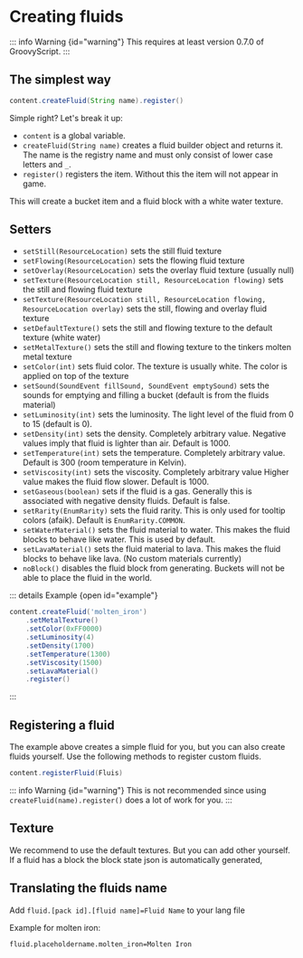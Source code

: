 # Creating fluids

::: info Warning {id="warning"}
This requires at least version 0.7.0 of GroovyScript.
:::
## The simplest way

```groovy
content.createFluid(String name).register()
```

Simple right?
Let's break it up:

- `content` is a global variable.
- `createFluid(String name)` creates a fluid builder object and returns it. The name is the registry name and must only
  consist of lower case letters and `_`.
- `register()` registers the item. Without this the item will not appear in game.

This will create a bucket item and a fluid block with a white water texture.

## Setters

- `setStill(ResourceLocation)` sets the still fluid texture
- `setFlowing(ResourceLocation)` sets the flowing fluid texture
- `setOverlay(ResourceLocation)` sets the overlay fluid texture (usually null)
- `setTexture(ResourceLocation still, ResourceLocation flowing)` sets the still and flowing fluid texture
- `setTexture(ResourceLocation still, ResourceLocation flowing, ResourceLocation overlay)` sets the still, flowing and overlay fluid texture
- `setDefaultTexture()` sets the still and flowing texture to the default texture (white water)
- `setMetalTexture()` sets the still and flowing texture to the tinkers molten metal texture
- `setColor(int)` sets fluid color. The texture is usually white. The color is applied on top of the texture
- `setSound(SoundEvent fillSound, SoundEvent emptySound)` sets the sounds for emptying and filling a bucket (default is from the fluids material)
- `setLuminosity(int)` sets the luminosity. The light level of the fluid from 0 to 15 (default is 0).
- `setDensity(int)` sets the density. Completely arbitrary value. Negative values imply that fluid is lighter than air. Default is 1000.
- `setTemperature(int)` sets the temperature. Completely arbitrary value. Default is 300 (room temperature in Kelvin).
- `setViscosity(int)` sets the viscosity. Completely arbitrary value Higher value makes the fluid flow slower. Default is 1000.
- `setGaseous(boolean)` sets if the fluid is a gas. Generally this is associated with negative density fluids. Default is false.
- `setRarity(EnumRarity)` sets the fluid rarity. This is only used for tooltip colors (afaik). Default is `EnumRarity.COMMON`.
- `setWaterMaterial()` sets the fluid material to water. This makes the fluid blocks to behave like water. This is used by default.
- `setLavaMaterial()` sets the fluid material to lava. This makes the fluid blocks to behave like lava. (No custom materials currently)
- `noBlock()` disables the fluid block from generating. Buckets will not be able to place the fluid in the world.

::: details Example {open id="example"}
````groovy
content.createFluid('molten_iron')
    .setMetalTexture()
    .setColor(0xFF0000)
    .setLuminosity(4)
    .setDensity(1700)
    .setTemperature(1300)
    .setViscosity(1500)
    .setLavaMaterial()
    .register()
````
:::

## Registering a fluid

The example above creates a simple fluid for you, but you can also create fluids yourself.
Use the following methods to register custom fluids.

```groovy
content.registerFluid(Fluis)
```

::: info Warning {id="warning"}
This is not recommended since using `createFluid(name).register()` does a lot of work for you.
:::

## Texture

We recommend to use the default textures. But you can add other yourself.
If a fluid has a block the block state json is automatically generated,

## Translating the fluids name

Add `fluid.[pack id].[fluid name]=Fluid Name` to your lang file

Example for molten iron:
```mclang
fluid.placeholdername.molten_iron=Molten Iron
```
